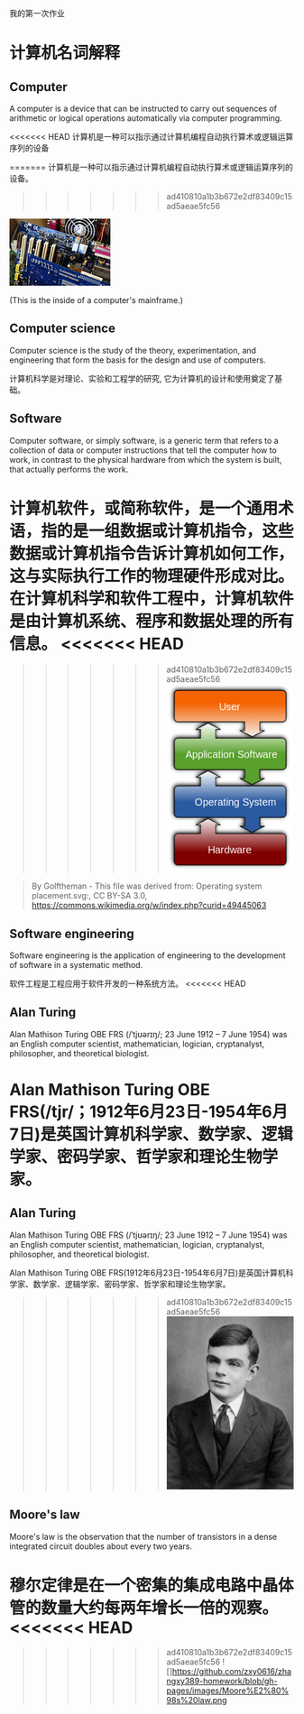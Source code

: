 我的第一次作业
# 计算机名词解释
## Computer
A computer is a device that can be instructed to carry out sequences of arithmetic or logical operations automatically via computer programming.

<<<<<<< HEAD
计算机是一种可以指示通过计算机编程自动执行算术或逻辑运算序列的设备

=======
计算机是一种可以指示通过计算机编程自动执行算术或逻辑运算序列的设备。
>>>>>>> ad410810a1b3b672e2df83409c15ad5aeae5fc56

![computer](images/computer.jpg)

(This is the inside of a computer's mainframe.)

## Computer science
Computer science is the study of the theory, experimentation, and engineering that form the basis for the design and use of computers. 

计算机科学是对理论、实验和工程学的研究, 它为计算机的设计和使用奠定了基础。

## Software
Computer software, or simply software, is a generic term that refers to a collection of data or computer instructions that tell the computer how to work, in contrast to the physical hardware from which the system is built, that actually performs the work.

计算机软件，或简称软件，是一个通用术语，指的是一组数据或计算机指令，这些数据或计算机指令告诉计算机如何工作，这与实际执行工作的物理硬件形成对比。在计算机科学和软件工程中，计算机软件是由计算机系统、程序和数据处理的所有信息。
<<<<<<< HEAD
=======

>>>>>>> ad410810a1b3b672e2df83409c15ad5aeae5fc56
![software](images/software.png)

> By Golftheman - This file was derived from: Operating system placement.svg:, CC BY-SA 3.0, https://commons.wikimedia.org/w/index.php?curid=49445063 

## Software engineering 
Software engineering is the application of engineering to the development of software in a systematic method.

软件工程是工程应用于软件开发的一种系统方法。
<<<<<<< HEAD
## Alan Turing
Alan Mathison Turing OBE FRS (/ˈtjʊərɪŋ/; 23 June 1912 – 7 June 1954) was an English computer scientist, mathematician, logician, cryptanalyst, philosopher, and theoretical biologist.

Alan Mathison Turing OBE FRS(/tjr/；1912年6月23日-1954年6月7日)是英国计算机科学家、数学家、逻辑学家、密码学家、哲学家和理论生物学家。
=======

## Alan Turing
Alan Mathison Turing OBE FRS (/ˈtjʊərɪŋ/; 23 June 1912 – 7 June 1954) was an English computer scientist, mathematician, logician, cryptanalyst, philosopher, and theoretical biologist.

Alan Mathison Turing OBE FRS(1912年6月23日-1954年6月7日)是英国计算机科学家、数学家、逻辑学家、密码学家、哲学家和理论生物学家。

>>>>>>> ad410810a1b3b672e2df83409c15ad5aeae5fc56
![Alan Turing](images/Alan16.jpg)

## Moore's law
Moore's law is the observation that the number of transistors in a dense integrated circuit doubles about every two years. 

穆尔定律是在一个密集的集成电路中晶体管的数量大约每两年增长一倍的观察。
<<<<<<< HEAD
=======

>>>>>>> ad410810a1b3b672e2df83409c15ad5aeae5fc56
![]https://github.com/zxy0616/zhangxy389-homework/blob/gh-pages/images/Moore%E2%80%98s%20law.png
